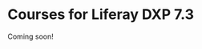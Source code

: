 # Courses for Liferay DXP 7.3

Coming soon!

<!-- ```{toctree}
:maxdepth: 2

7.3/liferay-dxp-7.3-business-users.md
7.3/liferay-dxp-7.3-technical-users.md
```

::::{grid} 2
:::{grid-item-card}  Liferay DXP 7.3 for Business Users (Coming soon)

:::

:::{grid-item-card}  Liferay DXP 7.3 for Technical Users (Coming soon)

:::
:::: -->